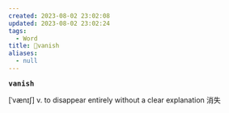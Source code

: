 ```yaml
---
created: 2023-08-02 23:02:08
updated: 2023-08-02 23:02:24
tags:
  - Word
title: 📖vanish
aliases:
  - null
---
```


<pre><strong>vanish</strong></pre>
[ˈvænɪʃ]
v. to disappear entirely without a clear explanation 消失
